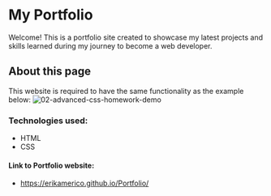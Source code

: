 # My Portfolio

Welcome! This is a portfolio site created to showcase my latest projects and skills learned during my journey to become a web developer.

## About this page
This website is required to have the same functionality as the example below:
![02-advanced-css-homework-demo](https://user-images.githubusercontent.com/111093132/231047688-61d4e47b-27b1-4810-81e2-efcd05371eaf.gif)

### Technologies used:
- HTML
- CSS

#### Link to Portfolio website:
- https://erikamerico.github.io/Portfolio/
